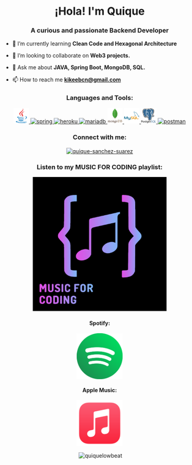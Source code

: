<h1 align="center">¡Hola! I'm Quique</h1>
<h3 align="center">A curious and passionate Backend Developer</h3>

- 🌱 I’m currently learning **Clean Code and Hexagonal Architecture**

- 👯 I’m looking to collaborate on **Web3 projects.**

- 💬 Ask me about **JAVA, Spring Boot, MongoDB, SQL.**

- 📫 How to reach me **kikeebcn@gmail.com**

<h3 align="center">Languages and Tools:</h3>

<p align="center"> <a href="https://www.java.com" target="_blank" rel="noreferrer"> <img src="https://raw.githubusercontent.com/devicons/devicon/master/icons/java/java-original.svg" alt="java" width="40" height="40"/> </a> <a href="https://spring.io/" target="_blank" rel="noreferrer"> <img src="https://www.vectorlogo.zone/logos/springio/springio-icon.svg" alt="spring" width="40" height="40"/> </a> <a href="https://heroku.com" target="_blank" rel="noreferrer"> <img src="https://www.vectorlogo.zone/logos/heroku/heroku-icon.svg" alt="heroku" width="40" height="40"/> </a> <a href="https://mariadb.org/" target="_blank" rel="noreferrer"> <img src="https://www.vectorlogo.zone/logos/mariadb/mariadb-icon.svg" alt="mariadb" width="40" height="40"/> </a> <a href="https://www.mongodb.com/" target="_blank" rel="noreferrer"> <img src="https://raw.githubusercontent.com/devicons/devicon/master/icons/mongodb/mongodb-original-wordmark.svg" alt="mongodb" width="40" height="40"/> </a> <a href="https://www.mysql.com/" target="_blank" rel="noreferrer"> <img src="https://raw.githubusercontent.com/devicons/devicon/master/icons/mysql/mysql-original-wordmark.svg" alt="mysql" width="40" height="40"/> </a> <a href="https://www.postgresql.org" target="_blank" rel="noreferrer"> <img src="https://raw.githubusercontent.com/devicons/devicon/master/icons/postgresql/postgresql-original-wordmark.svg" alt="postgresql" width="40" height="40"/> </a> <a href="https://postman.com" target="_blank" rel="noreferrer"> <img src="https://www.vectorlogo.zone/logos/getpostman/getpostman-icon.svg" alt="postman" width="40" height="40"/> </a> </p>

<h3 align="center">Connect with me:</h3>
<p align="center">
<a href="https://linkedin.com/in/quique-sanchez-suarez" target="blank"><img align="center" src="https://raw.githubusercontent.com/rahuldkjain/github-profile-readme-generator/master/src/images/icons/Social/linked-in-alt.svg" alt="quique-sanchez-suarez" height="30" width="40" /></a>
</p>
<h3 align="center">Listen to my MUSIC FOR CODING playlist:</h3>
<p align="center">
  <img src="/images/portada_music_coding.jpg" alt="music for coding" height="350">
</p>
<div align="center">
<h4 align="center">Spotify:</h4>
<a href="https://open.spotify.com/playlist/6havd06SRU4mXU0HDXYwER" target="blank">
    <img align="center" src="/images/spotify.png" alt="spotify icon" height="120">
</a>
<h4 align="center">Apple Music:</h4>
<a href="https://music.apple.com/es/playlist/music-for-coding/pl.u-jV0gjTqN26dR" target="blank">
    <img align="center" src="/images/apple-music.png" alt="apple music" height="120">
</a>
<p align="center"> &nbsp;<img align="center" src="https://github-readme-stats.vercel.app/api?username=quiquelowbeat&show_icons=true&locale=en" alt="quiquelowbeat" /></p>

